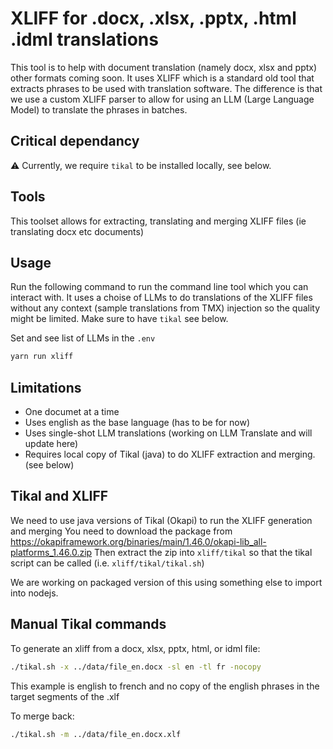 # XLIFF for .docx, .xlsx, .pptx, .html .idml translations

This tool is to help with document translation (namely docx, xlsx and pptx) other formats coming soon.
It uses XLIFF which is a standard old tool that extracts phrases to be used with translation software.
The difference is that we use a custom XLIFF parser to allow for using an LLM (Large Language Model) to translate the phrases in batches.

## Critical dependancy

⚠️ Currently, we require `tikal` to be installed locally, see below.

## Tools

This toolset allows for extracting, translating and merging XLIFF files (ie translating docx etc documents)

## Usage

Run the following command to run the command line tool which you can interact with.
It uses a choise of LLMs to do translations of the XLIFF files without any context (sample translations from TMX) injection so the quality might be limited.
Make sure to have `tikal` see below.

Set and see list of LLMs in the `.env`

```bash
yarn run xliff
```

## Limitations
- One documet at a time
- Uses english as the base language (has to be for now)
- Uses single-shot LLM translations (working on LLM Translate and will update here)
- Requires local copy of Tikal (java) to do XLIFF extraction and merging. (see below)


## Tikal and XLIFF
We need to use java versions of Tikal (Okapi) to run the XLIFF generation and merging
You need to download the package from https://okapiframework.org/binaries/main/1.46.0/okapi-lib_all-platforms_1.46.0.zip
Then extract the zip into `xliff/tikal` so that the tikal script can be called (i.e. `xliff/tikal/tikal.sh`)

We are working on packaged version of this using something else to import into nodejs.

## Manual Tikal commands

To generate an xliff from a docx, xlsx, pptx, html, or idml file:
```bash
./tikal.sh -x ../data/file_en.docx -sl en -tl fr -nocopy
```
This example is english to french and no copy of the english phrases in the target segments of the .xlf

To merge back:
```bash
./tikal.sh -m ../data/file_en.docx.xlf